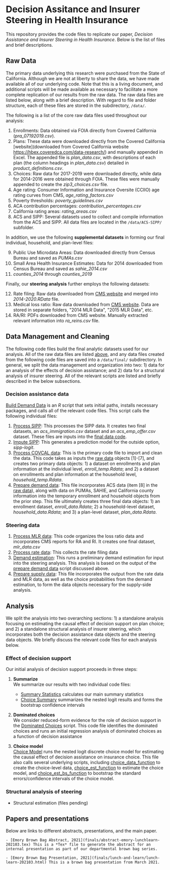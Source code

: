 # Decision Assitance and Insurer Steering in Health Insurance

This repository provides the code files to replicate our paper, *Decision Assistance and Insurer Steering in Health Insurance*. Below is the list of files and brief descriptions.

## Raw Data
The primary data underlying this research were purchased from the State of California. Although we are not at liberty to share the data, we have made available all of our underlying code. Note that this is a living document, and additional scripts will be made available as necessary to facilitate a more complete replication of our results from the raw data. The raw data files are listed below, along with a brief description. With regard to file and folder structure, each of these files are stored in the subdirectory, `/data/`.

The following is a list of the core raw data files used throughout our analysis:

1. Enrollments: Data obtained via FOIA directly from Covered California (*pra_07192019.csv*).
2. Plans: These data were downloaded directly from the Covered California [website](downloaded from Covered California website https://hbex.coveredca.com/data-research/) and manually appended in Excel. The appended file is *plan_data.csv*, with descriptions of each plan (the column headings in *plan_data.csv*) detailed in *product_definitions.csv*.
3. Choices: Raw data for 2017-2019 were downloaded directly, while data for 2014-2016 were obtained through FOIA. These files were manually appended to create the *zip3_choices.csv* file.
4. Age rating: Consumer Information and Insurance Oversite (CCIIO) age rating curves from CMS, *age_rating_factors.csv*
5. Poverty thresholds: *poverty_guidelines.csv*
6. ACA contribution percentages: *contribution_percentages.csv*
7. California rating areas: *rating_areas.csv*
8. ACS and SIPP: Several datasets used to collect and compile information from the ACS and SIPP. All data files are located in the `/data/ACS-SIPP/` subfolder.



In addition, we use the following **supplemental datasets** in forming our final individual, household, and plan-level files:

9. Public Use Microdata Areas: Data downloaded directly from Census Bureau and saved as *PUMAs.csv*
10. Small Area Health Insurance Estimates: Data for 2014 downloaded from Census Bureau and saved as *sahie_2014.csv*
11. *counties_2014* through *counties_2019*


Finally, our **steering analysis** further employs the following datasets:

12. Rate filing: Raw data downloaded from [CMS website](https://www.cms.gov/CCIIO/Resources/Data-Resources/ratereview) and merged into *2014-2020.RData* file. 
13. Medical loss ratio: Raw data downloaded from [CMS website](https://www.cms.gov/CCIIO/Resources/Data-Resources/mlr). Data are stored in separate folders, "2014 MLR Data", "2015 MLR Data", etc.
14. RA/RI: PDFs downloaded from CMS website. Manually extracted relevant information into *ra_reins.csv* file.


## Data Management and Cleaning
The following code files build the final analytic datasets used for our analysis. All of the raw data files are listed [above](#raw-data), and any data files created from the following code files are saved into a `/data/final/` subdirectory. In general, we split the data management and organization into two: 1) data for an analysis of the effects of decision assistance; and 2) data for a structural analysis of insurer steering. All of the relevant scripts are listed and briefly described in the below subsections. 

### Decision assistance data
[Build Demand Data](data-code/build-demand-data.R) is an *R* script that sets initial paths, installs necessary packages, and calls all of the relevant code files. This script calls the following individual files:

1. [Process SIPP](data-code/process.SIPP.R): This processes the SIPP data. It creates two final datasets, an *acs_immigration.csv* dataset and an *acs_emp_offer.csv* dataset. These files are inputs into the [final data code](data-code/process.final.data.R).
2. [Impute SIPP](data-code/impute.SIPP.R): This generates a prediction model for the outside option, *sipp-logit*.
3. [Process COVCAL data](data-code/process.COVCAL.data.R): This is the primary code file to import and clean the data. This code takes as inputs the [raw data](#raw-data) objects [1]-[7], and creates two primary data objects: 1) a dataset on enrollments and plan information at the individual level, *enroll_temp.Rdata*; and 2) a dataset on enrollments and plan information at the household level, *household_temp.Rdata*.
4. [Prepare demand data](data-code/prepare.demand.data.R): This file incorporates ACS data (item [8] in the [raw data](#raw-data)), along with data on PUMAs, SAHIE, and California county information into the temporary enrollment and household objects from the prior step. This file ultimately creates three final data objects: 1) an enrollment dataset, *enroll_data.Rdata*; 2) a household-level dataset, *household_data.Rdata*; and 3) a plan-level dataset, *plan_data.Rdata*.


### Steering data
1. [Process MLR data](data-code/process.MLR.data.nav.R): This code organizes the loss ratio data and incorporates CMS reports for RA and RI. It creates one final dataset, *mlr_data.csv*
2. [Process rate data](data-code/process.rate.data.R): This collects the rate filing data 
3. [Demand estimation](analysis/demand.est.R): This runs a preliminary demand estimation for input into the steering analysis. This analysis is based on the output of the [prepare demand data](data-code/prepare.demand.data.R) script discussed above.
4. [Prepare supply data](data-code/prepare.supply.data.R): This file incorporates the output from the rate data and MLR data, as well as the choice probabilities from the demand estimation, to form the data objects necessary for the supply-side analysis.



## Analysis

We split the analysis into two overarching sections: 1) a standalone analysis focusing on estimating the causal effect of decision support on plan choice; and 2) a standalone structural analysis of insurer steering, which incorporates both the decision assistance data objects and the steering data objects. We briefly discuss the relevant code files for each analysis below.


### Effect of decision support
Our initial analysis of decision support proceeds in three steps:

1. **Summarize**<br>
We summarize our results with two individual code files:<br>
    - [Summary Statistics](analysis/_SummaryStats.R) calculates our main summary statistics
    - [Choice Summary](analysis/_ChoiceSummary.R) summarizes the nested logit results and forms the bootstrap confidence intervals

2. **Dominated choices**<br>
We consider reduced-form evidence for the role of decision support in the [Dominated Choices](analysis/_DominatedChoices.R) script. This code file identifies the dominated choices and runs an initial regression analysis of dominated choices as a function of decision assistance

3. **Choice model**<br>
[Choice Model](analysis/_ChoiceModel.R) runs the nested logit discrete choice model for estimating the causal effect of decision assistance on insurance choice. This file also calls several underlying scripts, including [choice_data_function](analysis/choice_data_function.R) to create the choice-level data, [choice_est_function](analysis/choice_est_function.R) to estimate the choice model, and [choice_est_bs_function](analysis/choice_est_bs_function.R) to bootstrap the standard errors/confidence intervals of the choice model.

### Structural analysis of steering
  - Structural estimation (files pending)




## Papers and presentations
Below are links to different abstracts, presentations, and the main paper. 

    - [Emory Brown Bag Abstract, 2021](finals/abstract-emory-lunchlearn-202103.tex) This is a *Tex* file to generate the abstract for an internal presentation as part of our departmental brown bag series. 
    
    - [Emory Brown Bag Presentation, 2021](finals/lunch-and-learn/lunch-learn-202103.html) This is a brown bag presentation from March 2021.

 


  
